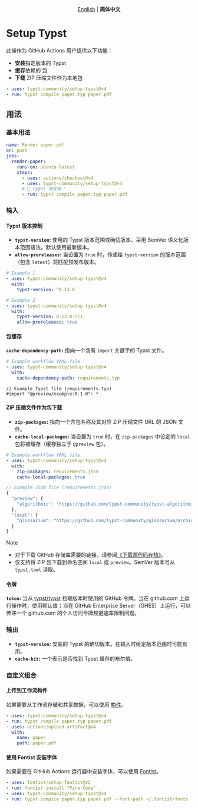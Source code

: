 <p align=center>
  <a href="https://github.com/typst-community/setup-typst/blob/main/README.md" hreflang="en" lang="en">English</a> | <b>简体中文</b>
</p>

# Setup Typst

此操作为 GitHub Actions 用户提供以下功能：

- **安装**指定版本的 Typst
- **缓存**依赖的 [包]
- **下载** ZIP 压缩文件作为本地包

```yaml
- uses: typst-community/setup-typst@v4
- run: typst compile paper.typ paper.pdf
```

## 用法

### 基本用法

```yaml
name: Render paper.pdf
on: push
jobs:
  render-paper:
    runs-on: ubuntu-latest
    steps:
      - uses: actions/checkout@v4
      - uses: typst-community/setup-typst@v4
      # 🎉 Typst 被安装！
      - run: typst compile paper.typ paper.pdf
```

### 输入

#### Typst 版本控制

- **`typst-version`:** 使用的 Typst 版本范围或确切版本，采用 SemVer 语义化版本范围语法。默认使用最新版本。
- **`allow-prereleases`:** 当设置为 `true` 时，传递给 `typst-version` 的版本范围（包含 `latest`）将匹配预发布版本。

```yaml
# Example 1
- uses: typst-community/setup-typst@v4
  with:
    typst-version: ^0.13.0

# Example 2
- uses: typst-community/setup-typst@v4
  with:
    typst-version: 0.13.0-rc1
    allow-prereleases: true
```

#### 包缓存

**`cache-dependency-path`:** 指向一个含有 `import` 关键字的 Typst 文件。

```yaml
# Example workflow YAML file
- uses: typst-community/setup-typst@v4
  with:
    cache-dependency-path: requirements.typ
```

```typst
// Example Typst file (requirements.typ)
#import "@preview/example:0.1.0": *
```

#### ZIP 压缩文件作为包下载

- **`zip-packages`:** 指向一个含包名称及其对应 ZIP 压缩文件 URL 的 JSON 文件。
- **`cache-local-packages`:** 当设置为 `true` 时，在 `zip-packages` 中设定的 `local` 包将被缓存（缓存独立于 `@preview` 包）。

```yaml
# Example workflow YAML file
- uses: typst-community/setup-typst@v4
  with:
    zip-packages: requirements.json
    cache-local-packages: true
```

```js
// Example JSON file (requirements.json)
{
  "preview": {
    "algorithmic": "https://github.com/typst-community/typst-algorithmic/archive/refs/tags/v1.0.0.zip"
  },
  "local": {
    "glossarium": "https://github.com/typst-community/glossarium/archive/refs/tags/v0.5.7.zip"
  }
}
```

> [!NOTE]
> - 对于下载 GitHub 存储库需要的链接，请参阅[《下载源代码存档》]。
> - 仅支持将 ZIP 包下载到命名空间 `local` 或 `preview`。SemVer 版本号从 `typst.toml` 读取。

#### 令牌

**`token`:** 当从 [typst/typst] 拉取版本时使用的 GitHub 令牌。当在 github.com 上运行操作时，使用默认值；当在 GitHub Enterprise Server（GHES）上运行，可以传递一个 github.com 的个人访问令牌规避速率限制问题。

### 输出

- **`typst-version`:** 安装的 Typst 的确切版本。在输入时给定版本范围时可能有用。
- **`cache-hit`:** 一个表示是否找到 Typst 缓存的布尔值。

### 自定义组合

#### 上传到工作流构件

如果需要从工作流存储和共享数据，可以使用 [构件]。

```yaml
- uses: typst-community/setup-typst@v4
- run: typst compile paper.typ paper.pdf
- uses: actions/upload-artifact@v4
  with:
    name: paper
    path: paper.pdf
```

#### 使用 Fontist 安装字体

如果需要在 GitHub Actions 运行器中安装字体，可以使用 [Fontist]。

```yaml
- uses: fontist/setup-fontist@v2
- run: fontist install "Fira Code"
- uses: typst-community/setup-typst@v4
- run: typst compile paper.typ paper.pdf --font-path ~/.fontist/fonts
```

[Typst]: https://typst.app/
[typst/typst]: https://github.com/typst/typst
[包]: https://github.com/typst/packages
[《下载源代码存档》]: https://docs.github.com/zh/repositories/working-with-files/using-files/downloading-source-code-archives
[构件]: https://docs.github.com/zh/actions/writing-workflows/choosing-what-your-workflow-does/storing-and-sharing-data-from-a-workflow#comparing-artifacts-and-dependency-caching
[Fontist]: https://www.fontist.org/
